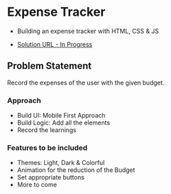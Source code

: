 # Expense Tracker

- Building an expense tracker with HTML, CSS & JS

- [Solution URL - In Progress](https://aditi002-holo.github.io/expense-tracker/)

## Problem Statement

Record the expenses of the user with the given budget.

### Approach

- Build UI: Mobile First Approach
- Build Logic: Add all the elements
- Record the learnings

### Features to be included

- Themes: Light, Dark & Colorful 
- Animation for the reduction of the Budget
- Set appropriate buttons
- More to come


